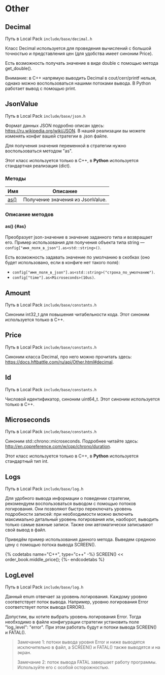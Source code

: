 # Other

## Decimal

Путь в Local Pack `include/base/decimal.h`

Класс Decimal используется для проведения вычислений с большой точностью и представления цен (для удобства имеет синоним Price).

Есть возможность получать значение в виде double с помощью метода get_double().

Внимание: в С++ напрямую выводить Decimal в cout/cerr/printf нельзя, однако можно воспользоваться нашими потоками вывода.
В Python работает вывод с помощью print.

## JsonValue

Путь в Local Pack `include/base/json.h`

Формат данных JSON подробно описан здесь: <https://ru.wikipedia.org/wiki/JSON>.
В нашей реализации вы можете изменять конфиг вашей стратегии в .json файле.

Для получения значения переменной в стратегии нужно воспользоваться методом "as".

Этот класс используется только в C++, в **Python** используется стандартная реализация (dict).

### Методы

| Имя | Описание |
| --- | --- |
| [as()](#as) | Получение значения из JsonValue. |

### Описание методов

#### as() {#as}

Преобразует json-значение в значение заданного типа и возвращает его.
Пример использования для получения объекта типа string — `config["имя_поля_в_json"].as<std::string>()`.

Есть возможность задавать значение по умолчанию в скобках (оно будет использовано, если в конфиге нет такого поля):

- `config["имя_поля_в_json"].as<std::string>("строка_по_умолчанию")`.
- `config["time"].as<Microseconds>(10us)`.

## Amount

Путь в Local Pack `include/base/constants.h`

Синоним int32_t для повышения читабельности кода.
Этот синоним используется только в C++.

## Price

Путь в Local Pack `include/base/constants.h`

Синоним класса Decimal, про него можно прочитать здесь: <https://docs.hftbattle.com/ru/api/Other.html#decimal>.

## Id

Путь в Local Pack `include/base/constants.h`

Числовой идентификатор, синоним uint64_t.
Этот синоним используется только в C++.

## Microseconds

Путь в Local Pack `include/base/constants.h`

Синоним std::chrono::microseconds.
Подробнее читайте здесь: <http://en.cppreference.com/w/cpp/chrono/duration>.

Этот класс используется только в C++, в **Python** используется стандартный тип int.

## Logs

Путь в Local Pack `include/base/log.h`

Для удобного вывода информации о поведении стратегии, рекомендуем воспользоваться выводом с помощью потоков логирования.
Они позволяют быстро переключать уровень подробности записей: при необходимости можно включить максимально детальный уровень логирования или, наоборот, выводить только самые важные записи.
Также они автоматически записывают свой вывод в файл.

Приведём пример использования данного метода.
Выведем среднюю цену с помощью потока вывода SCREEN().

{% codetabs name="C++", type="c++" -%}
SCREEN() << order_book.middle_price();
{%- endcodetabs %}

## LogLevel

Путь в Local Pack `include/base/log.h`

Данный enum отвечает за уровень логирования.
Каждому уровню соответствует поток вывода.
Например, уровню логирования Error соответствует поток вывода ERROR().

Допустим, вы хотите выбрать уровень логирования Error.
Тогда необходимо в файле конфигурации стратегии установить поле "log_level": "error".
При этом работать будут и потоки вывода SCREEN() и FATAL().

> Замечание 1: потоки вывода уровня Error и ниже выводятся исключительно в файл, а SCREEN() и FATAL() также выводятся и на экран.
>
> Замечание 2: поток вывода FATAL завершает работу программы.
> Используйте его с особой осторожностью.
